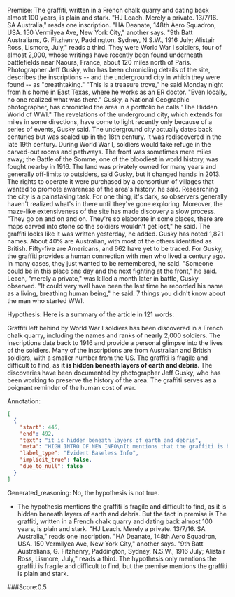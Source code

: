 
Premise:
The graffiti, written in a French chalk quarry and dating back almost 100 years, is plain and stark. "HJ Leach. Merely a private. 13/7/16. SA Australia," reads one inscription. "HA Deanate, 148th Aero Squadron, USA. 150 Vermilyea Ave, New York City," another says. "9th Batt Australians, G. Fitzhenry, Paddington, Sydney, N.S.W., 1916 July; Alistair Ross, Lismore, July," reads a third. They were World War I soldiers, four of almost 2,000, whose writings have recently been found underneath battlefields near Naours, France, about 120 miles north of Paris. Photographer Jeff Gusky, who has been chronicling details of the site, describes the inscriptions -- and the underground city in which they were found -- as "breathtaking." "This is a treasure trove," he said Monday night from his home in East Texas, where he works as an ER doctor. "Even locally, no one realized what was there." Gusky, a National Geographic photographer, has chronicled the area in a portfolio he calls "The Hidden World of WWI." The revelations of the underground city, which extends for miles in some directions, have come to light recently only because of a series of events, Gusky said. The underground city actually dates back centuries but was sealed up in the 18th century. It was rediscovered in the late 19th century. During World War I, soldiers would take refuge in the carved-out rooms and pathways. The front was sometimes mere miles away; the Battle of the Somme, one of the bloodiest in world history, was fought nearby in 1916. The land was privately owned for many years and generally off-limits to outsiders, said Gusky, but it changed hands in 2013. The rights to operate it were purchased by a consortium of villages that wanted to promote awareness of the area's history, he said. Researching the city is a painstaking task. For one thing, it's dark, so observers generally haven't realized what's in there until they've gone exploring. Moreover, the maze-like extensiveness of the site has made discovery a slow process. "They go on and on and on. They're so elaborate in some places, there are maps carved into stone so the soldiers wouldn't get lost," he said. The graffiti looks like it was written yesterday, he added. Gusky has noted 1,821 names. About 40% are Australian, with most of the others identified as British. Fifty-five are Americans, and 662 have yet to be traced. For Gusky, the graffiti provides a human connection with men who lived a century ago. In many cases, they just wanted to be remembered, he said. "Someone could be in this place one day and the next fighting at the front," he said. Leach, "merely a private," was killed a month later in battle, Gusky observed. "It could very well have been the last time he recorded his name as a living, breathing human being," he said. 7 things you didn't know about the man who started WWI.


Hypothesis:
Here is a summary of the article in 121 words:

Graffiti left behind by World War I soldiers has been discovered in a French chalk quarry, including the names and ranks of nearly 2,000 soldiers. The inscriptions date back to 1916 and provide a personal glimpse into the lives of the soldiers. Many of the inscriptions are from Australian and British soldiers, with a smaller number from the US. The graffiti is fragile and difficult to find, as **it is hidden beneath layers of earth and debris**. The discoveries have been documented by photographer Jeff Gusky, who has been working to preserve the history of the area. The graffiti serves as a poignant reminder of the human cost of war.

Annotation:
```json
[
  {
    "start": 445,
    "end": 492,
    "text": "it is hidden beneath layers of earth and debris",
    "meta": "HIGH INTRO OF NEW INFO\nIt mentions that the graffiti is hidden beneath layers of earth and debris, which is not mentioned in the original source.",
    "label_type": "Evident Baseless Info",
    "implicit_true": false,
    "due_to_null": false
  }
]
```

Generated_reasoning:
No, the hypothesis is not true. 
- The hypothesis mentions the graffiti is fragile and difficult to find, as it is hidden beneath layers of earth and debris. But the fact in premise is The graffiti, written in a French chalk quarry and dating back almost 100 years, is plain and stark. "HJ Leach. Merely a private. 13/7/16. SA Australia," reads one inscription. "HA Deanate, 148th Aero Squadron, USA. 150 Vermilyea Ave, New York City," another says. "9th Batt Australians, G. Fitzhenry, Paddington, Sydney, N.S.W., 1916 July; Alistair Ross, Lismore, July," reads a third. The hypothesis only mentions the graffiti is fragile and difficult to find, but the premise mentions the graffiti is plain and stark.

###Score:0.5
